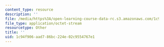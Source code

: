 ```yaml
---
content_type: resource
description: ''
file: /media/https%3A/open-learning-course-data-rc.s3.amazonaws.com/1c94f906aad786bc224e02c9554767e1_q3.pdf
file_type: application/octet-stream
resourcetype: Other
title: ''
uid: 1c94f906-aad7-86bc-224e-02c9554767e1
---
```

